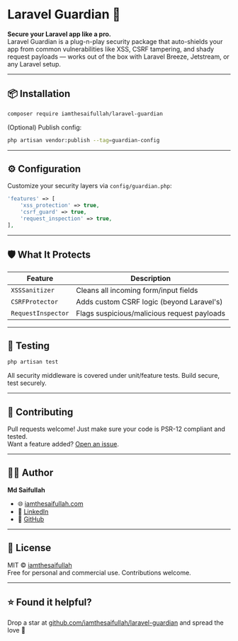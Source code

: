 # Laravel Guardian 🔐

**Secure your Laravel app like a pro.**  
Laravel Guardian is a plug-n-play security package that auto-shields your app from common vulnerabilities like XSS, CSRF tampering, and shady request payloads — works out of the box with Laravel Breeze, Jetstream, or any Laravel setup.

---

## 📦 Installation

```bash
composer require iamthesaifullah/laravel-guardian
```

(Optional) Publish config:

```bash
php artisan vendor:publish --tag=guardian-config
```

---

## ⚙️ Configuration

Customize your security layers via `config/guardian.php`:

```php
'features' => [
    'xss_protection' => true,
    'csrf_guard' => true,
    'request_inspection' => true,
],
```

---

## 🛡️ What It Protects

| Feature               | Description                                 |
|-----------------------|---------------------------------------------|
| `XSSSanitizer`        | Cleans all incoming form/input fields       |
| `CSRFProtector`       | Adds custom CSRF logic (beyond Laravel's)   |
| `RequestInspector`    | Flags suspicious/malicious request payloads |

---

## 🧪 Testing

```bash
php artisan test
```

All security middleware is covered under unit/feature tests. Build secure, test securely.

---

## 🤝 Contributing

Pull requests welcome! Just make sure your code is PSR-12 compliant and tested.  
Want a feature added? [Open an issue](https://github.com/iamthesaifullah/laravel-guardian/issues).

---

## 👨‍💻 Author

**Md Saifullah**

- 🌐 [iamthesaifullah.com](https://iamthesaifullah.com)
- 🔗 [LinkedIn](https://linkedin.com/in/iamthesaifullah)
- 🐙 [GitHub](https://github.com/iamthesaifullah)

---

## 📄 License

MIT © [iamthesaifullah](https://iamthesaifullah.com)  
Free for personal and commercial use. Contributions welcome.

---

## ⭐ Found it helpful?

Drop a star at [github.com/iamthesaifullah/laravel-guardian](https://github.com/iamthesaifullah/laravel-guardian) and spread the love 💙